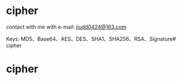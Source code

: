 # cipher
contact with me with e-mail: jiudd0424@163.com



Keys:  MD5、Base64、AES、DES、SHA1、SHA256、RSA、Signature# cipher
# cipher
